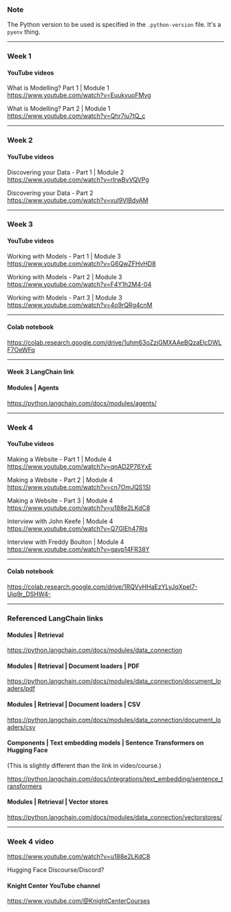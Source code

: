 ### Note
The Python version to be used is specified in the `.python-version` file. It's a `pyenv` thing.

----

### Week 1

#### YouTube videos

What is Modelling? Part 1 | Module 1  
https://www.youtube.com/watch?v=EuukvuoFMvg

What is Modelling? Part 2 | Module 1  
https://www.youtube.com/watch?v=Qhr7iu7tQ_c

---

### Week 2

#### YouTube videos

Discovering your Data - Part 1 | Module 2  
https://www.youtube.com/watch?v=rIrwBvVQVPg

Discovering your Data - Part 2  
https://www.youtube.com/watch?v=vuI9VlBdyAM

----

### Week 3

#### YouTube videos

Working with Models - Part 1 | Module 3  
https://www.youtube.com/watch?v=G6QwZFHvHD8

Working with Models - Part 2 | Module 3  
https://www.youtube.com/watch?v=F4Y1h2M4-04

Working with Models - Part 3 | Module 3  
https://www.youtube.com/watch?v=4o9rQRg4cnM

----

#### Colab notebook
https://colab.research.google.com/drive/1uhm63oZziGMXAAeBQzaElcDWLF7OeWFq

----

#### Week 3 LangChain link

#### Modules | Agents

https://python.langchain.com/docs/modules/agents/

----

### Week 4

#### YouTube videos

Making a Website - Part 1 | Module 4  
https://www.youtube.com/watch?v=qnAD2P76YxE

Making a Website - Part 2 | Module 4  
https://www.youtube.com/watch?v=cn7OmJQS1SI

Making a Website - Part 3 | Module 4  
https://www.youtube.com/watch?v=u188e2LKdC8

Interview with John Keefe | Module 4  
https://www.youtube.com/watch?v=Q7GIEh47Rls

Interview with Freddy Boulton | Module 4  
https://www.youtube.com/watch?v=gavp14FR38Y

----

#### Colab notebook
https://colab.research.google.com/drive/1RQVyHHaEzYLyJqXpeI7-Ujq9r_DSHW4-

----

### Referenced LangChain links

#### Modules | Retrieval

https://python.langchain.com/docs/modules/data_connection

#### Modules | Retrieval | Document loaders | PDF

https://python.langchain.com/docs/modules/data_connection/document_loaders/pdf

#### Modules | Retrieval | Document loaders | CSV

https://python.langchain.com/docs/modules/data_connection/document_loaders/csv

#### Components | Text embedding models | Sentence Transformers on Hugging Face

(This is slightly different than the link in video/course.)

https://python.langchain.com/docs/integrations/text_embedding/sentence_transformers

#### Modules | Retrieval | Vector stores

https://python.langchain.com/docs/modules/data_connection/vectorstores/

----

### Week 4 video

https://www.youtube.com/watch?v=u188e2LKdC8

Hugging Face Discourse/Discord?

#### Knight Center YouTube channel

https://www.youtube.com/@KnightCenterCourses
